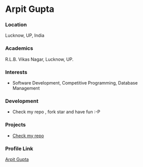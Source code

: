 # Arpit Gupta

### Location

Lucknow, UP, India

### Academics

R.L.B. Vikas Nagar, Lucknow, UP.

### Interests

- Software Development, Competitive Programming, Database Management

### Development

- Check my repo , fork star and have fun :-P

### Projects

- [Check my repo](https://github.com/Codarp)

### Profile Link

[Arpit Gupta](https://github.com/Codarp)

